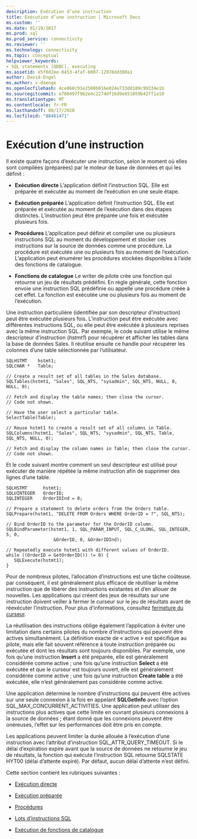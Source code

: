 ```yaml
---
description: Exécution d’une instruction
title: Exécution d’une instruction | Microsoft Docs
ms.custom: ''
ms.date: 01/19/2017
ms.prod: sql
ms.prod_service: connectivity
ms.reviewer: ''
ms.technology: connectivity
ms.topic: conceptual
helpviewer_keywords:
- SQL statements [ODBC], executing
ms.assetid: e5f0d2ee-0453-4faf-b007-12978dd300a1
author: David-Engel
ms.author: v-daenge
ms.openlocfilehash: 4ce060c91e2500b016e824e733d8189c99334e1b
ms.sourcegitcommit: e700497f962e4c2274df16d9e651059b42ff1a10
ms.translationtype: MT
ms.contentlocale: fr-FR
ms.lasthandoff: 08/17/2020
ms.locfileid: "88461471"
---
```

# <a name="executing-a-statement"></a>Exécution d’une instruction
Il existe quatre façons d’exécuter une instruction, selon le moment où elles sont compilées (préparées) par le moteur de base de données et qui les définit :  
  
-   **Exécution directe** L’application définit l’instruction SQL. Elle est préparée et exécutée au moment de l’exécution en une seule étape.  
  
-   **Exécution préparée** L’application définit l’instruction SQL. Elle est préparée et exécutée au moment de l’exécution dans des étapes distinctes. L’instruction peut être préparée une fois et exécutée plusieurs fois.  
  
-   **Procédures** L’application peut définir et compiler une ou plusieurs instructions SQL au moment du développement et stocker ces instructions sur la source de données comme une procédure. La procédure est exécutée une ou plusieurs fois au moment de l’exécution. L’application peut énumérer les procédures stockées disponibles à l’aide des fonctions de catalogue.  
  
-   **Fonctions de catalogue** Le writer de pilote crée une fonction qui retourne un jeu de résultats prédéfini. En règle générale, cette fonction envoie une instruction SQL prédéfinie ou appelle une procédure créée à cet effet. La fonction est exécutée une ou plusieurs fois au moment de l’exécution.  
  
 Une instruction particulière (identifiée par son descripteur d’instruction) peut être exécutée plusieurs fois. L’instruction peut être exécutée avec différentes instructions SQL, ou elle peut être exécutée à plusieurs reprises avec la même instruction SQL. Par exemple, le code suivant utilise le même descripteur d’instruction (*hstmt1*) pour récupérer et afficher les tables dans la base de données Sales. Il réutilise ensuite ce handle pour récupérer les colonnes d’une table sélectionnée par l’utilisateur.  
  
```  
SQLHSTMT    hstmt1;  
SQLCHAR *   Table;  
  
// Create a result set of all tables in the Sales database.  
SQLTables(hstmt1, "Sales", SQL_NTS, "sysadmin", SQL_NTS, NULL, 0, NULL, 0);  
  
// Fetch and display the table names; then close the cursor.  
// Code not shown.  
  
// Have the user select a particular table.  
SelectTable(Table);  
  
// Reuse hstmt1 to create a result set of all columns in Table.  
SQLColumns(hstmt1, "Sales", SQL_NTS, "sysadmin", SQL_NTS, Table, SQL_NTS, NULL, 0);  
  
// Fetch and display the column names in Table; then close the cursor.  
// Code not shown.  
```  
  
 Et le code suivant montre comment un seul descripteur est utilisé pour exécuter de manière répétée la même instruction afin de supprimer des lignes d’une table.  
  
```  
SQLHSTMT      hstmt1;  
SQLUINTEGER   OrderID;  
SQLINTEGER    OrderIDInd = 0;  
  
// Prepare a statement to delete orders from the Orders table.  
SQLPrepare(hstmt1, "DELETE FROM Orders WHERE OrderID = ?", SQL_NTS);  
  
// Bind OrderID to the parameter for the OrderID column.  
SQLBindParameter(hstmt1, 1, SQL_PARAM_INPUT, SQL_C_ULONG, SQL_INTEGER, 5, 0,  
                  &OrderID, 0, &OrderIDInd);  
  
// Repeatedly execute hstmt1 with different values of OrderID.  
while ((OrderID = GetOrderID()) != 0) {  
   SQLExecute(hstmt1);  
}  
```  
  
 Pour de nombreux pilotes, l’allocation d’instructions est une tâche coûteuse. par conséquent, il est généralement plus efficace de réutiliser la même instruction que de libérer des instructions existantes et d’en allouer de nouvelles. Les applications qui créent des jeux de résultats sur une instruction doivent veiller à fermer le curseur sur le jeu de résultats avant de réexécuter l’instruction. Pour plus d’informations, consultez [fermeture du curseur](../../../odbc/reference/develop-app/closing-the-cursor.md).  
  
 La réutilisation des instructions oblige également l’application à éviter une limitation dans certains pilotes du nombre d’instructions qui peuvent être actives simultanément. La définition exacte de « active » est spécifique au pilote, mais elle fait souvent référence à toute instruction préparée ou exécutée et dont les résultats sont toujours disponibles. Par exemple, une fois qu’une instruction **Insert** a été préparée, elle est généralement considérée comme active ; une fois qu’une instruction **Select** a été exécutée et que le curseur est toujours ouvert, elle est généralement considérée comme active ; une fois qu’une instruction **Create table** a été exécutée, elle n’est généralement pas considérée comme active.  
  
 Une application détermine le nombre d’instructions qui peuvent être actives sur une seule connexion à la fois en appelant **SQLGetInfo** avec l’option SQL_MAX_CONCURRENT_ACTIVITIES. Une application peut utiliser des instructions plus actives que cette limite en ouvrant plusieurs connexions à la source de données ; étant donné que les connexions peuvent être onéreuses, l’effet sur les performances doit être pris en compte.  
  
 Les applications peuvent limiter la durée allouée à l’exécution d’une instruction avec l’attribut d’instruction SQL_ATTR_QUERY_TIMEOUT. Si le délai d’expiration expire avant que la source de données ne retourne le jeu de résultats, la fonction qui exécute l’instruction SQL retourne SQLSTATE HYT00 (délai d’attente expiré). Par défaut, aucun délai d’attente n’est défini.  
  
 Cette section contient les rubriques suivantes :  
  
-   [Exécution directe](../../../odbc/reference/develop-app/direct-execution-odbc.md)  
  
-   [Exécution préparée](../../../odbc/reference/develop-app/prepared-execution-odbc.md)  
  
-   [Procédures](../../../odbc/reference/develop-app/procedures-odbc.md)  
  
-   [Lots d’instructions SQL](../../../odbc/reference/develop-app/batches-of-sql-statements.md)  
  
-   [Exécution de fonctions de catalogue](../../../odbc/reference/develop-app/executing-catalog-functions.md)
